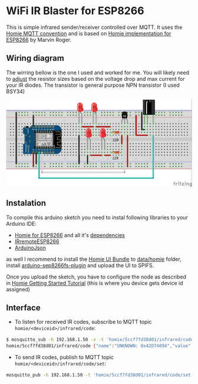 
WiFi IR Blaster for ESP8266
===========================

This is simple infrared sender/receiver controlled over MQTT.
It uses the [Homie MQTT convention](https://github.com/marvinroger/homie)
and is based on [Homie implementation for ESP8266](https://github.com/marvinroger/homie-esp8266) by
Marvin Roger.


Wiring diagram
--------------

The wirring bellow is the one I used and worked for me. 
You will likely need to [adjust](http://led.linear1.org/led.wiz) the 
resistor sizes based on the voltage drop and max current for your IR diodes.
The transistor is general purpose NPN transistor (I used BSY34)

![wiring](doc/weemos_hookup_bb.jpg)


Instalation
-----------

To compile this arduino sketch you need to instal following libraries to your Arduino IDE:

- [Homie for ESP8266](https://github.com/marvinroger/homie-esp8266) and all it's [dependencies](https://homie-esp8266.readme.io/docs/getting-started#section-installing-homie-for-esp8266)
- [IRremoteESP8266](https://github.com/sebastienwarin/IRremoteESP8266)
- [ArduinoJson](https://github.com/bblanchon/ArduinoJson)

as well I recommend to install the [Homie UI Bundle](https://homie-esp8266.readme.io/docs/ui-bundle) 
to [data/homie](https://github.com/marvinroger/homie-esp8266/tree/develop/data/homie) folder, 
install [arduino-sep8266fs-plugin](https://github.com/esp8266/arduino-esp8266fs-plugin)
and upload the UI to SPIFS.

Once you upload the sketch, you have to configure the node as described in [Homie Getting Started Tutorial](https://homie-esp8266.readme.io/docs/getting-started)
(this is where you device gets device id assigned)

Interface
---------

- To listen for received IR codes, subscribe to MQTT topic `homie/<deviceid>/infrared/code`:

```bash
$ mosquitto_sub -h 192.168.1.50 -v -t 'homie/5ccf7fd38d01/infrared/code'
homie/5ccf7fd38d01/infrared/code {"name":"UNKNOWN: 0x42D74094","value":1121403028,"frequency":38,"type":{"id":-1,"name":"UNKNOWN"},"raw":[9100,4600,600,650,600,1750,600,1750,600,1750,600,650,600,1750,600,1750,600,1750,600,1750,600,1750,600,1750,600,650,600,650,600,650,600,650,600,1800,600,650,600,650,600,1750,600,650,600,650,600,650,600,650,600,650,600,1750,600,1750,600,650,600,650,600,1750,600,1750,600,650,600,650,600]}
```

- To send IR codes, publish to MQTT topic `homie/<deviceid>/infrared/code/set`:
```bash
mosquitto_pub -h 192.168.1.50 -t 'homie/5ccf7fd38d01/infrared/code/set' -m "{"frequency":38,"raw":[900,900,1800,900,900,900,900,900,900,900,900,900,900,900,900,900,900,900,900,900,900,900,900,1800,900]}";
```



